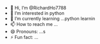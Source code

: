 - 👋 Hi, I’m @RichardHo7788
- 👀 I’m interested in python
- 🌱 I’m currently learning ...python learnin
- 📫 How to reach me ...
- 😄 Pronouns: ...s
- ⚡ Fun fact: ...

<!---
RichardHo7788/RichardHo7788 is a ✨ special ✨ repository because its `README.md` (this file) appears on your GitHub profile.
You can click the Preview link to take a look at your changes.
--->
